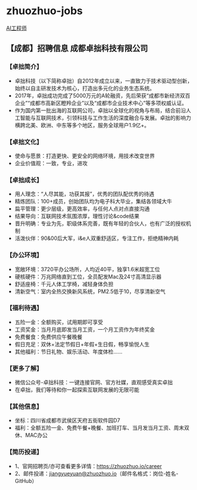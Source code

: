 # zhuozhuo-jobs
[AI工程师](AI工程师.md)

## 【成都】招聘信息 成都卓拙科技有限公司

### 【卓拙简介】
- 卓拙科技（以下简称卓拙）自2012年成立以来，一直致力于技术驱动型创新，始终以自主研发技术为核心，打造出多元化的业务生态系统。
- 2017年，卓拙成功完成了5000万元的A轮融资，先后荣获“成都市新经济双百企业”“成都市高新区瞪羚企业”以及“成都市企业技术中心”等多项权威认证。
- 作为国内第一批出海的互联网公司，卓拙以全球化的视角与布局，结合前沿人工智能与互联网技术，引领科技与工作生活的深度融合与发展。卓拙的影响力横跨北美、欧洲、中东等多个地区，服务全球用户1.9亿+。

### 【卓拙文化】
- 使命与愿景：打造更快、更安全的网络环境，用技术改变世界
- 企业价值观：一致，专业，进攻

### 【卓拙成长】
- 用人理念：“人尽其能，功获其报”，优秀的团队配优秀的待遇
- 精炼团队：100+成员，创始团队均为电子科大毕业，集结各领域大牛
- 扁平管理：更少层级，更高效率，与任何人点对点直接沟通
- 结果导向：互联网技术氛围浓厚，理性讨论&code结果
- 晋升明确：专业为先，职级体系完善，既有年轻的合伙人，也有广泛的授权机制
- 活泼伙伴：90&00后大军，i&e人双重舒适区，专注工作，拒绝精神内耗

### 【办公环境】
- 宽敞环境：3720平办公场所，人均近40平，独享1.6米超宽工位
- 硬核硬件：万兆网络直到工位，全员配发Mac及24寸高清显示器
- 舒适座椅：千元人体工学椅，减轻身体负担
- 清新空气：室内全热交换新风系统，PM2.5低于10，尽享清新空气

### 【福利待遇】
- 五险一金：全额购买，试用期即可享受
- 工资奖金：当月月底即发当月工资，一个月工资作为年终奖金
- 免费餐食：免费供应午餐晚餐
- 假日充足：双休+法定节假日+年假+生日假，畅享愉悦人生
- 其他福利：节日礼物、娱乐活动、年度体检......

### 【更多了解】
- 微信公众号-卓拙科技：一键连接官网、官方社媒，直观感受真实卓拙
- 在卓拙，我们等待和你一起探索互联网发展的无限可能

### 【其他信息】
- 坐标：四川省成都市武侯区天府五街软件园D7
- 福利：全额五险一金、免费午餐+晚餐、加班打车、当月发当月工资、周末双休、MAC办公

### 【简历投递】
- 1、官网招聘页/亦可查看更多详情：https://zhuozhuo.io/career
- 2、邮件投递：jiangyueyuan@zhuozhuo.io（邮件名格式：岗位-姓名-GitHub）
